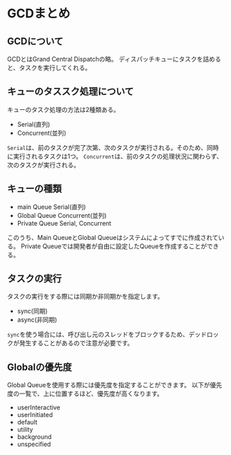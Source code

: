 # GCDまとめ

## GCDについて
GCDとはGrand Central Dispatchの略。
ディスパッチキューにタスクを詰めると、タスクを実行してくれる。

## キューのタススク処理について
キューのタスク処理の方法は2種類ある。

- Serial(直列)
- Concurrent(並列)

`Serial`は、前のタスクが完了次第、次のタスクが実行される。そのため、同時に実行されるタスクは1つ。
`Concurrent`は、前のタスクの処理状況に関わらず、次のタスクが実行される。

## キューの種類

- main Queue
  Serial(直列)
- Global Queue
Concurrent(並列)
- Private Queue
  Serial, Concurrent

このうち、Main QueueとGlobal Queueはシステムによってすでに作成されている。
Private Queueでは開発者が自由に設定したQueueを作成することができる。

## タスクの実行
タスクの実行をする際には同期か非同期かを指定します。

- sync(同期)
- async(非同期)
  
`sync`を使う場合には、呼び出し元のスレッドをブロックするため、デッドロックが発生することがあるので注意が必要です。

## Globalの優先度

Global Queueを使用する際には優先度を指定することができます。
以下が優先度の一覧で、上に位置するほど、優先度が高くなります。

- userInteractive
- userInitiated
- default
- utility
- background
- unspecified

